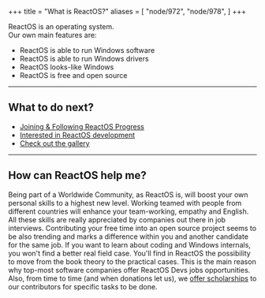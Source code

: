 +++
title = "What is ReactOS?"
aliases = [
    "node/972",
    "node/978",
]
+++

ReactOS is an operating system.<br />
Our own main features are:

 * ReactOS is able to run Windows software
 * ReactOS is able to run Windows drivers
 * ReactOS looks-like Windows
 * ReactOS is free and open source

---

What to do next?
---


* [Joining & Following ReactOS Progress](/joining/)
* [Interested in ReactOS development](/architecture/)
* [Check out the gallery](/gallery/)

---

How can ReactOS help me?
---
Being part of a Worldwide Community, as ReactOS is, will boost your own personal skills to a highest new level.
Working teamed with people from different countries will enhance your team-working, empathy and English.
All these skills are really appreciated by companies out there in job interviews.
Contributing your free time into an open source project seems to be also trending and marks a difference within you and another candidate for the same job.
If you want to learn about coding and Windows internals, you won't find a better real field case.
You'll find in ReactOS the possibility to move from the book theory to the practical cases.
This is the main reason why top-most software companies offer ReactOS Devs jobs opportunities.
Also, from time to time (and when donations let us), we [offer scholarships](/contributing#paid-jobs) to our contributors for specific tasks to be done.

